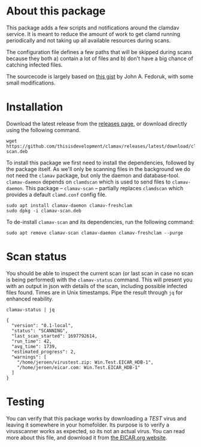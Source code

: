 
# About this package

This package adds a few scripts and notifications around the clamdav service.  It is meant to reduce
the amount of work to get clamd running periodically and not taking up all available resources
during scans.

The configuration file defines a few paths that will be skipped during scans because they both a)
contain a lot of files and b) don't have a big chance of catching infected files.

The sourcecode is largely based on [this gist](https://gist.github.com/johnfedoruk/19820540dc096380784c8cf0b7ef333b#system-scan-notifications) by John A. Fedoruk, with some small modifications.


# Installation

Download the latest release from the [releases page](https://github.com/thisisdevelopment/clamav/releases/latest), or download directly using the following command.

    wget https://github.com/thisisdevelopment/clamav/releases/latest/download/clamav-scan.deb

To install this package we first need to install the dependencies, followed by the package itself.
As we'll only be scanning files in the background we do not need the `clamav` package, but only the
daemon and database-tool.  `clamav-daemon` depends on `clamdscan` which is used to send files to
`clamav-daemon`.  This package – `clamav-scan` – partially replaces `clamdscan` which provides a
default `clamd.conf` config file.

    sudo apt install clamav-daemon clamav-freshclam
    sudo dpkg -i clamav-scan.deb

To de-install `clamav-scan` and its dependencies, run the following command:

    sudo apt remove clamav-scan clamav-daemon clamav-freshclam --purge


# Scan status

You should be able to inspect the current scan (or last scan in case no scan is being performed)
with the `clamav-status` command.
This will present you with an output in json with details of the scan, including possible infected
files found.  Times are in Unix timestamps.  Pipe the result through `jq` for enhanced reability.

    clamav-status | jq

    {
      "version": "0.1-local",
      "status": "SCANNING",
      "last_scan_started": 1697792614,
      "run_time": 42,
      "avg_time": 1739,
      "estimated_progress": 2,
      "warnings": [
        "/home/jeroen/virustest.zip: Win.Test.EICAR_HDB-1",
        "/home/jeroen/eicar.com: Win.Test.EICAR_HDB-1"
      ]
    }


# Testing

You can verify that this package works by downloading a *TEST* virus and leaving it somewhere in
your homefolder.  Its purpose is to verify a virusscanner works as expected, so its not an actual
virus.  You can read more about this file, and download it from [the EICAR.org website](https://www.eicar.org/download-anti-malware-testfile/).

